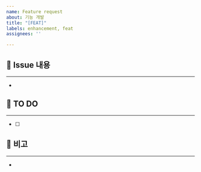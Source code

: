 ```yaml
---
name: Feature request
about: 기능 개발
title: "[FEAT]"
labels: enhancement, feat
assignees: ''

---
```


## 📌 Issue 내용
***
- 

## 📝 TO DO
***
- [ ]

## 💌 비고
***
-